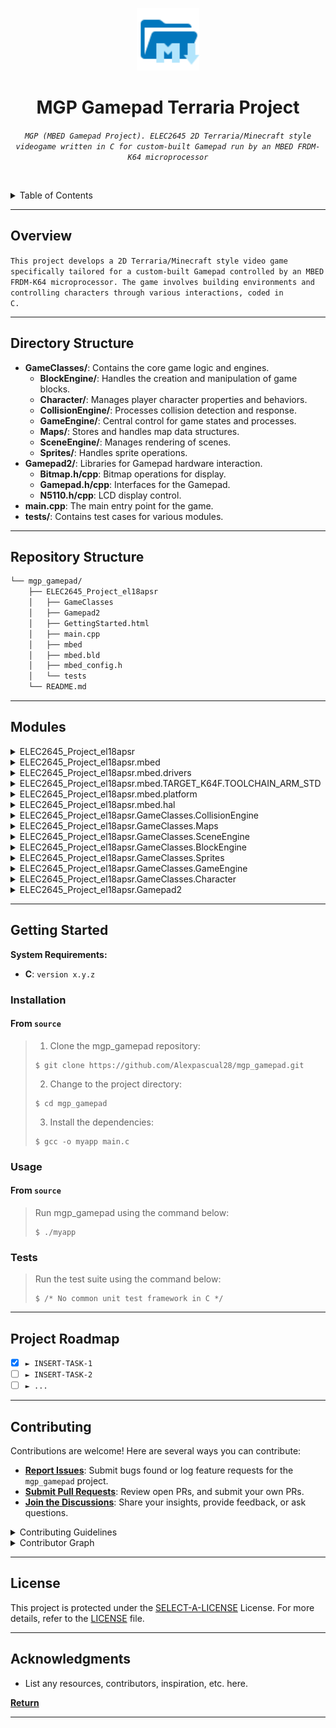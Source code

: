 <p align="center">
  <img src="https://raw.githubusercontent.com/PKief/vscode-material-icon-theme/ec559a9f6bfd399b82bb44393651661b08aaf7ba/icons/folder-markdown-open.svg" width="100" alt="project-logo">
</p>
<p align="center">
    <h1 align="center">MGP Gamepad Terraria Project</h1>
</p>
<p align="center">
    <em><code>MGP (MBED Gamepad Project). ELEC2645 2D Terraria/Minecraft style videogame written in C for custom-built Gamepad run by an MBED FRDM-K64 microprocessor</code></em>
</p>

<br><!-- TABLE OF CONTENTS -->
<details>
  <summary>Table of Contents</summary><br>

- [ Overview](#-overview)
- [ Directory Structure](#directory-structure)
- [ Repository Structure](#repository-structure)
- [ Modules](#-modules)
- [ Getting Started](#-getting-started)
  - [ Installation](#-installation)
  - [ Usage](#-usage)
  - [ Tests](#-tests)
- [ Project Roadmap](#-project-roadmap)
- [ Contributing](#-contributing)
- [ License](#-license)
- [ Acknowledgments](#-acknowledgments)
</details>
<hr>

##  Overview

<code>This project develops a 2D Terraria/Minecraft style video game specifically tailored for a custom-built Gamepad controlled by an MBED FRDM-K64 microprocessor. The game involves building environments and controlling characters through various interactions, coded in C.</code>

---

##  Directory Structure

* **GameClasses/**: Contains the core game logic and engines.
   * **BlockEngine/**: Handles the creation and manipulation of game blocks.
   * **Character/**: Manages player character properties and behaviors.
   * **CollisionEngine/**: Processes collision detection and response.
   * **GameEngine/**: Central control for game states and processes.
   * **Maps/**: Stores and handles map data structures.
   * **SceneEngine/**: Manages rendering of scenes.
   * **Sprites/**: Handles sprite operations.
* **Gamepad2/**: Libraries for Gamepad hardware interaction.
   * **Bitmap.h/cpp**: Bitmap operations for display.
   * **Gamepad.h/cpp**: Interfaces for the Gamepad.
   * **N5110.h/cpp**: LCD display control.
* **main.cpp**: The main entry point for the game.
* **tests/**: Contains test cases for various modules.

---

##  Repository Structure

```sh
└── mgp_gamepad/
    ├── ELEC2645_Project_el18apsr
    │   ├── GameClasses
    │   ├── Gamepad2
    │   ├── GettingStarted.html
    │   ├── main.cpp
    │   ├── mbed
    │   ├── mbed.bld
    │   ├── mbed_config.h
    │   └── tests
    └── README.md
```

---

##  Modules

<details closed><summary>ELEC2645_Project_el18apsr</summary>

| File                                                                                                                              | Summary                         |
| ---                                                                                                                               | ---                             |
| [main.cpp](https://github.com/Alexpascual28/mgp_gamepad.git/blob/master/ELEC2645_Project_el18apsr/main.cpp)                       | <code>► INSERT-TEXT-HERE</code> |
| [mbed.bld](https://github.com/Alexpascual28/mgp_gamepad.git/blob/master/ELEC2645_Project_el18apsr/mbed.bld)                       | <code>► INSERT-TEXT-HERE</code> |
| [mbed_config.h](https://github.com/Alexpascual28/mgp_gamepad.git/blob/master/ELEC2645_Project_el18apsr/mbed_config.h)             | <code>► INSERT-TEXT-HERE</code> |
| [GettingStarted.html](https://github.com/Alexpascual28/mgp_gamepad.git/blob/master/ELEC2645_Project_el18apsr/GettingStarted.html) | <code>► INSERT-TEXT-HERE</code> |

</details>

<details closed><summary>ELEC2645_Project_el18apsr.mbed</summary>

| File                                                                                                                     | Summary                         |
| ---                                                                                                                      | ---                             |
| [mbed.h](https://github.com/Alexpascual28/mgp_gamepad.git/blob/master/ELEC2645_Project_el18apsr/mbed/mbed.h)             | <code>► INSERT-TEXT-HERE</code> |
| [targets.json](https://github.com/Alexpascual28/mgp_gamepad.git/blob/master/ELEC2645_Project_el18apsr/mbed/targets.json) | <code>► INSERT-TEXT-HERE</code> |

</details>

<details closed><summary>ELEC2645_Project_el18apsr.mbed.drivers</summary>

| File                                                                                                                                         | Summary                         |
| ---                                                                                                                                          | ---                             |
| [SerialWireOutput.h](https://github.com/Alexpascual28/mgp_gamepad.git/blob/master/ELEC2645_Project_el18apsr/mbed/drivers/SerialWireOutput.h) | <code>► INSERT-TEXT-HERE</code> |
| [DigitalInOut.h](https://github.com/Alexpascual28/mgp_gamepad.git/blob/master/ELEC2645_Project_el18apsr/mbed/drivers/DigitalInOut.h)         | <code>► INSERT-TEXT-HERE</code> |
| [LowPowerTimer.h](https://github.com/Alexpascual28/mgp_gamepad.git/blob/master/ELEC2645_Project_el18apsr/mbed/drivers/LowPowerTimer.h)       | <code>► INSERT-TEXT-HERE</code> |
| [BusIn.h](https://github.com/Alexpascual28/mgp_gamepad.git/blob/master/ELEC2645_Project_el18apsr/mbed/drivers/BusIn.h)                       | <code>► INSERT-TEXT-HERE</code> |
| [I2CSlave.h](https://github.com/Alexpascual28/mgp_gamepad.git/blob/master/ELEC2645_Project_el18apsr/mbed/drivers/I2CSlave.h)                 | <code>► INSERT-TEXT-HERE</code> |
| [DigitalIn.h](https://github.com/Alexpascual28/mgp_gamepad.git/blob/master/ELEC2645_Project_el18apsr/mbed/drivers/DigitalIn.h)               | <code>► INSERT-TEXT-HERE</code> |
| [PwmOut.h](https://github.com/Alexpascual28/mgp_gamepad.git/blob/master/ELEC2645_Project_el18apsr/mbed/drivers/PwmOut.h)                     | <code>► INSERT-TEXT-HERE</code> |
| [Ethernet.h](https://github.com/Alexpascual28/mgp_gamepad.git/blob/master/ELEC2645_Project_el18apsr/mbed/drivers/Ethernet.h)                 | <code>► INSERT-TEXT-HERE</code> |
| [InterruptManager.h](https://github.com/Alexpascual28/mgp_gamepad.git/blob/master/ELEC2645_Project_el18apsr/mbed/drivers/InterruptManager.h) | <code>► INSERT-TEXT-HERE</code> |
| [LowPowerTicker.h](https://github.com/Alexpascual28/mgp_gamepad.git/blob/master/ELEC2645_Project_el18apsr/mbed/drivers/LowPowerTicker.h)     | <code>► INSERT-TEXT-HERE</code> |
| [SerialBase.h](https://github.com/Alexpascual28/mgp_gamepad.git/blob/master/ELEC2645_Project_el18apsr/mbed/drivers/SerialBase.h)             | <code>► INSERT-TEXT-HERE</code> |
| [DigitalOut.h](https://github.com/Alexpascual28/mgp_gamepad.git/blob/master/ELEC2645_Project_el18apsr/mbed/drivers/DigitalOut.h)             | <code>► INSERT-TEXT-HERE</code> |
| [AnalogIn.h](https://github.com/Alexpascual28/mgp_gamepad.git/blob/master/ELEC2645_Project_el18apsr/mbed/drivers/AnalogIn.h)                 | <code>► INSERT-TEXT-HERE</code> |
| [PortOut.h](https://github.com/Alexpascual28/mgp_gamepad.git/blob/master/ELEC2645_Project_el18apsr/mbed/drivers/PortOut.h)                   | <code>► INSERT-TEXT-HERE</code> |
| [InterruptIn.h](https://github.com/Alexpascual28/mgp_gamepad.git/blob/master/ELEC2645_Project_el18apsr/mbed/drivers/InterruptIn.h)           | <code>► INSERT-TEXT-HERE</code> |
| [MbedCRC.h](https://github.com/Alexpascual28/mgp_gamepad.git/blob/master/ELEC2645_Project_el18apsr/mbed/drivers/MbedCRC.h)                   | <code>► INSERT-TEXT-HERE</code> |
| [PortInOut.h](https://github.com/Alexpascual28/mgp_gamepad.git/blob/master/ELEC2645_Project_el18apsr/mbed/drivers/PortInOut.h)               | <code>► INSERT-TEXT-HERE</code> |
| [UARTSerial.h](https://github.com/Alexpascual28/mgp_gamepad.git/blob/master/ELEC2645_Project_el18apsr/mbed/drivers/UARTSerial.h)             | <code>► INSERT-TEXT-HERE</code> |
| [LowPowerTimeout.h](https://github.com/Alexpascual28/mgp_gamepad.git/blob/master/ELEC2645_Project_el18apsr/mbed/drivers/LowPowerTimeout.h)   | <code>► INSERT-TEXT-HERE</code> |
| [SPI.h](https://github.com/Alexpascual28/mgp_gamepad.git/blob/master/ELEC2645_Project_el18apsr/mbed/drivers/SPI.h)                           | <code>► INSERT-TEXT-HERE</code> |
| [I2C.h](https://github.com/Alexpascual28/mgp_gamepad.git/blob/master/ELEC2645_Project_el18apsr/mbed/drivers/I2C.h)                           | <code>► INSERT-TEXT-HERE</code> |
| [QSPI.h](https://github.com/Alexpascual28/mgp_gamepad.git/blob/master/ELEC2645_Project_el18apsr/mbed/drivers/QSPI.h)                         | <code>► INSERT-TEXT-HERE</code> |
| [BusOut.h](https://github.com/Alexpascual28/mgp_gamepad.git/blob/master/ELEC2645_Project_el18apsr/mbed/drivers/BusOut.h)                     | <code>► INSERT-TEXT-HERE</code> |
| [SPISlave.h](https://github.com/Alexpascual28/mgp_gamepad.git/blob/master/ELEC2645_Project_el18apsr/mbed/drivers/SPISlave.h)                 | <code>► INSERT-TEXT-HERE</code> |
| [CAN.h](https://github.com/Alexpascual28/mgp_gamepad.git/blob/master/ELEC2645_Project_el18apsr/mbed/drivers/CAN.h)                           | <code>► INSERT-TEXT-HERE</code> |
| [Serial.h](https://github.com/Alexpascual28/mgp_gamepad.git/blob/master/ELEC2645_Project_el18apsr/mbed/drivers/Serial.h)                     | <code>► INSERT-TEXT-HERE</code> |
| [Timeout.h](https://github.com/Alexpascual28/mgp_gamepad.git/blob/master/ELEC2645_Project_el18apsr/mbed/drivers/Timeout.h)                   | <code>► INSERT-TEXT-HERE</code> |
| [Timer.h](https://github.com/Alexpascual28/mgp_gamepad.git/blob/master/ELEC2645_Project_el18apsr/mbed/drivers/Timer.h)                       | <code>► INSERT-TEXT-HERE</code> |
| [BusInOut.h](https://github.com/Alexpascual28/mgp_gamepad.git/blob/master/ELEC2645_Project_el18apsr/mbed/drivers/BusInOut.h)                 | <code>► INSERT-TEXT-HERE</code> |
| [TableCRC.h](https://github.com/Alexpascual28/mgp_gamepad.git/blob/master/ELEC2645_Project_el18apsr/mbed/drivers/TableCRC.h)                 | <code>► INSERT-TEXT-HERE</code> |
| [TimerEvent.h](https://github.com/Alexpascual28/mgp_gamepad.git/blob/master/ELEC2645_Project_el18apsr/mbed/drivers/TimerEvent.h)             | <code>► INSERT-TEXT-HERE</code> |
| [FlashIAP.h](https://github.com/Alexpascual28/mgp_gamepad.git/blob/master/ELEC2645_Project_el18apsr/mbed/drivers/FlashIAP.h)                 | <code>► INSERT-TEXT-HERE</code> |
| [AnalogOut.h](https://github.com/Alexpascual28/mgp_gamepad.git/blob/master/ELEC2645_Project_el18apsr/mbed/drivers/AnalogOut.h)               | <code>► INSERT-TEXT-HERE</code> |
| [PortIn.h](https://github.com/Alexpascual28/mgp_gamepad.git/blob/master/ELEC2645_Project_el18apsr/mbed/drivers/PortIn.h)                     | <code>► INSERT-TEXT-HERE</code> |
| [RawSerial.h](https://github.com/Alexpascual28/mgp_gamepad.git/blob/master/ELEC2645_Project_el18apsr/mbed/drivers/RawSerial.h)               | <code>► INSERT-TEXT-HERE</code> |
| [Ticker.h](https://github.com/Alexpascual28/mgp_gamepad.git/blob/master/ELEC2645_Project_el18apsr/mbed/drivers/Ticker.h)                     | <code>► INSERT-TEXT-HERE</code> |

</details>

<details closed><summary>ELEC2645_Project_el18apsr.mbed.TARGET_K64F.TOOLCHAIN_ARM_STD</summary>

| File                                                                                                                                                                               | Summary                         |
| ---                                                                                                                                                                                | ---                             |
| [fsl_sai.h](https://github.com/Alexpascual28/mgp_gamepad.git/blob/master/ELEC2645_Project_el18apsr/mbed/TARGET_K64F/TOOLCHAIN_ARM_STD/fsl_sai.h)                                   | <code>► INSERT-TEXT-HERE</code> |
| [fsl_edma.h](https://github.com/Alexpascual28/mgp_gamepad.git/blob/master/ELEC2645_Project_el18apsr/mbed/TARGET_K64F/TOOLCHAIN_ARM_STD/fsl_edma.h)                                 | <code>► INSERT-TEXT-HERE</code> |
| [dma_api_hal.h](https://github.com/Alexpascual28/mgp_gamepad.git/blob/master/ELEC2645_Project_el18apsr/mbed/TARGET_K64F/TOOLCHAIN_ARM_STD/dma_api_hal.h)                           | <code>► INSERT-TEXT-HERE</code> |
| [arm_math.h](https://github.com/Alexpascual28/mgp_gamepad.git/blob/master/ELEC2645_Project_el18apsr/mbed/TARGET_K64F/TOOLCHAIN_ARM_STD/arm_math.h)                                 | <code>► INSERT-TEXT-HERE</code> |
| [PeripheralPins.h](https://github.com/Alexpascual28/mgp_gamepad.git/blob/master/ELEC2645_Project_el18apsr/mbed/TARGET_K64F/TOOLCHAIN_ARM_STD/PeripheralPins.h)                     | <code>► INSERT-TEXT-HERE</code> |
| [core_armv8mbl.h](https://github.com/Alexpascual28/mgp_gamepad.git/blob/master/ELEC2645_Project_el18apsr/mbed/TARGET_K64F/TOOLCHAIN_ARM_STD/core_armv8mbl.h)                       | <code>► INSERT-TEXT-HERE</code> |
| [core_cm0.h](https://github.com/Alexpascual28/mgp_gamepad.git/blob/master/ELEC2645_Project_el18apsr/mbed/TARGET_K64F/TOOLCHAIN_ARM_STD/core_cm0.h)                                 | <code>► INSERT-TEXT-HERE</code> |
| [fsl_i2c.h](https://github.com/Alexpascual28/mgp_gamepad.git/blob/master/ELEC2645_Project_el18apsr/mbed/TARGET_K64F/TOOLCHAIN_ARM_STD/fsl_i2c.h)                                   | <code>► INSERT-TEXT-HERE</code> |
| [mbed_cmsis_conf.h](https://github.com/Alexpascual28/mgp_gamepad.git/blob/master/ELEC2645_Project_el18apsr/mbed/TARGET_K64F/TOOLCHAIN_ARM_STD/mbed_cmsis_conf.h)                   | <code>► INSERT-TEXT-HERE</code> |
| [fsl_enet.h](https://github.com/Alexpascual28/mgp_gamepad.git/blob/master/ELEC2645_Project_el18apsr/mbed/TARGET_K64F/TOOLCHAIN_ARM_STD/fsl_enet.h)                                 | <code>► INSERT-TEXT-HERE</code> |
| [PortNames.h](https://github.com/Alexpascual28/mgp_gamepad.git/blob/master/ELEC2645_Project_el18apsr/mbed/TARGET_K64F/TOOLCHAIN_ARM_STD/PortNames.h)                               | <code>► INSERT-TEXT-HERE</code> |
| [core_sc000.h](https://github.com/Alexpascual28/mgp_gamepad.git/blob/master/ELEC2645_Project_el18apsr/mbed/TARGET_K64F/TOOLCHAIN_ARM_STD/core_sc000.h)                             | <code>► INSERT-TEXT-HERE</code> |
| [fsl_llwu.h](https://github.com/Alexpascual28/mgp_gamepad.git/blob/master/ELEC2645_Project_el18apsr/mbed/TARGET_K64F/TOOLCHAIN_ARM_STD/fsl_llwu.h)                                 | <code>► INSERT-TEXT-HERE</code> |
| [fsl_flexcan.h](https://github.com/Alexpascual28/mgp_gamepad.git/blob/master/ELEC2645_Project_el18apsr/mbed/TARGET_K64F/TOOLCHAIN_ARM_STD/fsl_flexcan.h)                           | <code>► INSERT-TEXT-HERE</code> |
| [fsl_rcm.h](https://github.com/Alexpascual28/mgp_gamepad.git/blob/master/ELEC2645_Project_el18apsr/mbed/TARGET_K64F/TOOLCHAIN_ARM_STD/fsl_rcm.h)                                   | <code>► INSERT-TEXT-HERE</code> |
| [fsl_i2c_edma.h](https://github.com/Alexpascual28/mgp_gamepad.git/blob/master/ELEC2645_Project_el18apsr/mbed/TARGET_K64F/TOOLCHAIN_ARM_STD/fsl_i2c_edma.h)                         | <code>► INSERT-TEXT-HERE</code> |
| [core_sc300.h](https://github.com/Alexpascual28/mgp_gamepad.git/blob/master/ELEC2645_Project_el18apsr/mbed/TARGET_K64F/TOOLCHAIN_ARM_STD/core_sc300.h)                             | <code>► INSERT-TEXT-HERE</code> |
| [cmsis_compiler.h](https://github.com/Alexpascual28/mgp_gamepad.git/blob/master/ELEC2645_Project_el18apsr/mbed/TARGET_K64F/TOOLCHAIN_ARM_STD/cmsis_compiler.h)                     | <code>► INSERT-TEXT-HERE</code> |
| [fsl_dspi.h](https://github.com/Alexpascual28/mgp_gamepad.git/blob/master/ELEC2645_Project_el18apsr/mbed/TARGET_K64F/TOOLCHAIN_ARM_STD/fsl_dspi.h)                                 | <code>► INSERT-TEXT-HERE</code> |
| [fsl_device_registers.h](https://github.com/Alexpascual28/mgp_gamepad.git/blob/master/ELEC2645_Project_el18apsr/mbed/TARGET_K64F/TOOLCHAIN_ARM_STD/fsl_device_registers.h)         | <code>► INSERT-TEXT-HERE</code> |
| [fsl_pit.h](https://github.com/Alexpascual28/mgp_gamepad.git/blob/master/ELEC2645_Project_el18apsr/mbed/TARGET_K64F/TOOLCHAIN_ARM_STD/fsl_pit.h)                                   | <code>► INSERT-TEXT-HERE</code> |
| [cmsis_armcc.h](https://github.com/Alexpascual28/mgp_gamepad.git/blob/master/ELEC2645_Project_el18apsr/mbed/TARGET_K64F/TOOLCHAIN_ARM_STD/cmsis_armcc.h)                           | <code>► INSERT-TEXT-HERE</code> |
| [fsl_vref.h](https://github.com/Alexpascual28/mgp_gamepad.git/blob/master/ELEC2645_Project_el18apsr/mbed/TARGET_K64F/TOOLCHAIN_ARM_STD/fsl_vref.h)                                 | <code>► INSERT-TEXT-HERE</code> |
| [fsl_clock.h](https://github.com/Alexpascual28/mgp_gamepad.git/blob/master/ELEC2645_Project_el18apsr/mbed/TARGET_K64F/TOOLCHAIN_ARM_STD/fsl_clock.h)                               | <code>► INSERT-TEXT-HERE</code> |
| [fsl_sai_edma.h](https://github.com/Alexpascual28/mgp_gamepad.git/blob/master/ELEC2645_Project_el18apsr/mbed/TARGET_K64F/TOOLCHAIN_ARM_STD/fsl_sai_edma.h)                         | <code>► INSERT-TEXT-HERE</code> |
| [core_armv8mml.h](https://github.com/Alexpascual28/mgp_gamepad.git/blob/master/ELEC2645_Project_el18apsr/mbed/TARGET_K64F/TOOLCHAIN_ARM_STD/core_armv8mml.h)                       | <code>► INSERT-TEXT-HERE</code> |
| [fsl_cmp.h](https://github.com/Alexpascual28/mgp_gamepad.git/blob/master/ELEC2645_Project_el18apsr/mbed/TARGET_K64F/TOOLCHAIN_ARM_STD/fsl_cmp.h)                                   | <code>► INSERT-TEXT-HERE</code> |
| [device.h](https://github.com/Alexpascual28/mgp_gamepad.git/blob/master/ELEC2645_Project_el18apsr/mbed/TARGET_K64F/TOOLCHAIN_ARM_STD/device.h)                                     | <code>► INSERT-TEXT-HERE</code> |
| [mbed_lib.json](https://github.com/Alexpascual28/mgp_gamepad.git/blob/master/ELEC2645_Project_el18apsr/mbed/TARGET_K64F/TOOLCHAIN_ARM_STD/mbed_lib.json)                           | <code>► INSERT-TEXT-HERE</code> |
| [fsl_port.h](https://github.com/Alexpascual28/mgp_gamepad.git/blob/master/ELEC2645_Project_el18apsr/mbed/TARGET_K64F/TOOLCHAIN_ARM_STD/fsl_port.h)                                 | <code>► INSERT-TEXT-HERE</code> |
| [fsl_smc.h](https://github.com/Alexpascual28/mgp_gamepad.git/blob/master/ELEC2645_Project_el18apsr/mbed/TARGET_K64F/TOOLCHAIN_ARM_STD/fsl_smc.h)                                   | <code>► INSERT-TEXT-HERE</code> |
| [fsl_pmc.h](https://github.com/Alexpascual28/mgp_gamepad.git/blob/master/ELEC2645_Project_el18apsr/mbed/TARGET_K64F/TOOLCHAIN_ARM_STD/fsl_pmc.h)                                   | <code>► INSERT-TEXT-HERE</code> |
| [fsl_flash.h](https://github.com/Alexpascual28/mgp_gamepad.git/blob/master/ELEC2645_Project_el18apsr/mbed/TARGET_K64F/TOOLCHAIN_ARM_STD/fsl_flash.h)                               | <code>► INSERT-TEXT-HERE</code> |
| [fsl_sysmpu.h](https://github.com/Alexpascual28/mgp_gamepad.git/blob/master/ELEC2645_Project_el18apsr/mbed/TARGET_K64F/TOOLCHAIN_ARM_STD/fsl_sysmpu.h)                             | <code>► INSERT-TEXT-HERE</code> |
| [fsl_rnga.h](https://github.com/Alexpascual28/mgp_gamepad.git/blob/master/ELEC2645_Project_el18apsr/mbed/TARGET_K64F/TOOLCHAIN_ARM_STD/fsl_rnga.h)                                 | <code>► INSERT-TEXT-HERE</code> |
| [MK64F12.h](https://github.com/Alexpascual28/mgp_gamepad.git/blob/master/ELEC2645_Project_el18apsr/mbed/TARGET_K64F/TOOLCHAIN_ARM_STD/MK64F12.h)                                   | <code>► INSERT-TEXT-HERE</code> |
| [core_cm0plus.h](https://github.com/Alexpascual28/mgp_gamepad.git/blob/master/ELEC2645_Project_el18apsr/mbed/TARGET_K64F/TOOLCHAIN_ARM_STD/core_cm0plus.h)                         | <code>► INSERT-TEXT-HERE</code> |
| [core_cm3.h](https://github.com/Alexpascual28/mgp_gamepad.git/blob/master/ELEC2645_Project_el18apsr/mbed/TARGET_K64F/TOOLCHAIN_ARM_STD/core_cm3.h)                                 | <code>► INSERT-TEXT-HERE</code> |
| [fsl_lptmr.h](https://github.com/Alexpascual28/mgp_gamepad.git/blob/master/ELEC2645_Project_el18apsr/mbed/TARGET_K64F/TOOLCHAIN_ARM_STD/fsl_lptmr.h)                               | <code>► INSERT-TEXT-HERE</code> |
| [cmsis_gcc.h](https://github.com/Alexpascual28/mgp_gamepad.git/blob/master/ELEC2645_Project_el18apsr/mbed/TARGET_K64F/TOOLCHAIN_ARM_STD/cmsis_gcc.h)                               | <code>► INSERT-TEXT-HERE</code> |
| [cmsis_armclang.h](https://github.com/Alexpascual28/mgp_gamepad.git/blob/master/ELEC2645_Project_el18apsr/mbed/TARGET_K64F/TOOLCHAIN_ARM_STD/cmsis_armclang.h)                     | <code>► INSERT-TEXT-HERE</code> |
| [fsl_ftm.h](https://github.com/Alexpascual28/mgp_gamepad.git/blob/master/ELEC2645_Project_el18apsr/mbed/TARGET_K64F/TOOLCHAIN_ARM_STD/fsl_ftm.h)                                   | <code>► INSERT-TEXT-HERE</code> |
| [fsl_rtc.h](https://github.com/Alexpascual28/mgp_gamepad.git/blob/master/ELEC2645_Project_el18apsr/mbed/TARGET_K64F/TOOLCHAIN_ARM_STD/fsl_rtc.h)                                   | <code>► INSERT-TEXT-HERE</code> |
| [dma_reqs.h](https://github.com/Alexpascual28/mgp_gamepad.git/blob/master/ELEC2645_Project_el18apsr/mbed/TARGET_K64F/TOOLCHAIN_ARM_STD/dma_reqs.h)                                 | <code>► INSERT-TEXT-HERE</code> |
| [crc.h](https://github.com/Alexpascual28/mgp_gamepad.git/blob/master/ELEC2645_Project_el18apsr/mbed/TARGET_K64F/TOOLCHAIN_ARM_STD/crc.h)                                           | <code>► INSERT-TEXT-HERE</code> |
| [fsl_dspi_edma.h](https://github.com/Alexpascual28/mgp_gamepad.git/blob/master/ELEC2645_Project_el18apsr/mbed/TARGET_K64F/TOOLCHAIN_ARM_STD/fsl_dspi_edma.h)                       | <code>► INSERT-TEXT-HERE</code> |
| [MK64F12_features.h](https://github.com/Alexpascual28/mgp_gamepad.git/blob/master/ELEC2645_Project_el18apsr/mbed/TARGET_K64F/TOOLCHAIN_ARM_STD/MK64F12_features.h)                 | <code>► INSERT-TEXT-HERE</code> |
| [PinNames.h](https://github.com/Alexpascual28/mgp_gamepad.git/blob/master/ELEC2645_Project_el18apsr/mbed/TARGET_K64F/TOOLCHAIN_ARM_STD/PinNames.h)                                 | <code>► INSERT-TEXT-HERE</code> |
| [fsl_uart.h](https://github.com/Alexpascual28/mgp_gamepad.git/blob/master/ELEC2645_Project_el18apsr/mbed/TARGET_K64F/TOOLCHAIN_ARM_STD/fsl_uart.h)                                 | <code>► INSERT-TEXT-HERE</code> |
| [cmsis_version.h](https://github.com/Alexpascual28/mgp_gamepad.git/blob/master/ELEC2645_Project_el18apsr/mbed/TARGET_K64F/TOOLCHAIN_ARM_STD/cmsis_version.h)                       | <code>► INSERT-TEXT-HERE</code> |
| [RTE_Components.h](https://github.com/Alexpascual28/mgp_gamepad.git/blob/master/ELEC2645_Project_el18apsr/mbed/TARGET_K64F/TOOLCHAIN_ARM_STD/RTE_Components.h)                     | <code>► INSERT-TEXT-HERE</code> |
| [mpu_armv8.h](https://github.com/Alexpascual28/mgp_gamepad.git/blob/master/ELEC2645_Project_el18apsr/mbed/TARGET_K64F/TOOLCHAIN_ARM_STD/mpu_armv8.h)                               | <code>► INSERT-TEXT-HERE</code> |
| [fsl_sdhc.h](https://github.com/Alexpascual28/mgp_gamepad.git/blob/master/ELEC2645_Project_el18apsr/mbed/TARGET_K64F/TOOLCHAIN_ARM_STD/fsl_sdhc.h)                                 | <code>► INSERT-TEXT-HERE</code> |
| [system_MK64F12.h](https://github.com/Alexpascual28/mgp_gamepad.git/blob/master/ELEC2645_Project_el18apsr/mbed/TARGET_K64F/TOOLCHAIN_ARM_STD/system_MK64F12.h)                     | <code>► INSERT-TEXT-HERE</code> |
| [cmsis.h](https://github.com/Alexpascual28/mgp_gamepad.git/blob/master/ELEC2645_Project_el18apsr/mbed/TARGET_K64F/TOOLCHAIN_ARM_STD/cmsis.h)                                       | <code>► INSERT-TEXT-HERE</code> |
| [core_cm23.h](https://github.com/Alexpascual28/mgp_gamepad.git/blob/master/ELEC2645_Project_el18apsr/mbed/TARGET_K64F/TOOLCHAIN_ARM_STD/core_cm23.h)                               | <code>► INSERT-TEXT-HERE</code> |
| [fsl_pdb.h](https://github.com/Alexpascual28/mgp_gamepad.git/blob/master/ELEC2645_Project_el18apsr/mbed/TARGET_K64F/TOOLCHAIN_ARM_STD/fsl_pdb.h)                                   | <code>► INSERT-TEXT-HERE</code> |
| [fsl_common.h](https://github.com/Alexpascual28/mgp_gamepad.git/blob/master/ELEC2645_Project_el18apsr/mbed/TARGET_K64F/TOOLCHAIN_ARM_STD/fsl_common.h)                             | <code>► INSERT-TEXT-HERE</code> |
| [objects.h](https://github.com/Alexpascual28/mgp_gamepad.git/blob/master/ELEC2645_Project_el18apsr/mbed/TARGET_K64F/TOOLCHAIN_ARM_STD/objects.h)                                   | <code>► INSERT-TEXT-HERE</code> |
| [PeripheralNames.h](https://github.com/Alexpascual28/mgp_gamepad.git/blob/master/ELEC2645_Project_el18apsr/mbed/TARGET_K64F/TOOLCHAIN_ARM_STD/PeripheralNames.h)                   | <code>► INSERT-TEXT-HERE</code> |
| [core_cm1.h](https://github.com/Alexpascual28/mgp_gamepad.git/blob/master/ELEC2645_Project_el18apsr/mbed/TARGET_K64F/TOOLCHAIN_ARM_STD/core_cm1.h)                                 | <code>► INSERT-TEXT-HERE</code> |
| [core_cm7.h](https://github.com/Alexpascual28/mgp_gamepad.git/blob/master/ELEC2645_Project_el18apsr/mbed/TARGET_K64F/TOOLCHAIN_ARM_STD/core_cm7.h)                                 | <code>► INSERT-TEXT-HERE</code> |
| [fsl_dmamux.h](https://github.com/Alexpascual28/mgp_gamepad.git/blob/master/ELEC2645_Project_el18apsr/mbed/TARGET_K64F/TOOLCHAIN_ARM_STD/fsl_dmamux.h)                             | <code>► INSERT-TEXT-HERE</code> |
| [fsl_adc16.h](https://github.com/Alexpascual28/mgp_gamepad.git/blob/master/ELEC2645_Project_el18apsr/mbed/TARGET_K64F/TOOLCHAIN_ARM_STD/fsl_adc16.h)                               | <code>► INSERT-TEXT-HERE</code> |
| [fsl_sim.h](https://github.com/Alexpascual28/mgp_gamepad.git/blob/master/ELEC2645_Project_el18apsr/mbed/TARGET_K64F/TOOLCHAIN_ARM_STD/fsl_sim.h)                                   | <code>► INSERT-TEXT-HERE</code> |
| [mbed_rtx.h](https://github.com/Alexpascual28/mgp_gamepad.git/blob/master/ELEC2645_Project_el18apsr/mbed/TARGET_K64F/TOOLCHAIN_ARM_STD/mbed_rtx.h)                                 | <code>► INSERT-TEXT-HERE</code> |
| [core_cm33.h](https://github.com/Alexpascual28/mgp_gamepad.git/blob/master/ELEC2645_Project_el18apsr/mbed/TARGET_K64F/TOOLCHAIN_ARM_STD/core_cm33.h)                               | <code>► INSERT-TEXT-HERE</code> |
| [gpio_object.h](https://github.com/Alexpascual28/mgp_gamepad.git/blob/master/ELEC2645_Project_el18apsr/mbed/TARGET_K64F/TOOLCHAIN_ARM_STD/gpio_object.h)                           | <code>► INSERT-TEXT-HERE</code> |
| [core_cm4.h](https://github.com/Alexpascual28/mgp_gamepad.git/blob/master/ELEC2645_Project_el18apsr/mbed/TARGET_K64F/TOOLCHAIN_ARM_STD/core_cm4.h)                                 | <code>► INSERT-TEXT-HERE</code> |
| [fsl_uart_edma.h](https://github.com/Alexpascual28/mgp_gamepad.git/blob/master/ELEC2645_Project_el18apsr/mbed/TARGET_K64F/TOOLCHAIN_ARM_STD/fsl_uart_edma.h)                       | <code>► INSERT-TEXT-HERE</code> |
| [fsl_crc.h](https://github.com/Alexpascual28/mgp_gamepad.git/blob/master/ELEC2645_Project_el18apsr/mbed/TARGET_K64F/TOOLCHAIN_ARM_STD/fsl_crc.h)                                   | <code>► INSERT-TEXT-HERE</code> |
| [fsl_clock_config.h](https://github.com/Alexpascual28/mgp_gamepad.git/blob/master/ELEC2645_Project_el18apsr/mbed/TARGET_K64F/TOOLCHAIN_ARM_STD/fsl_clock_config.h)                 | <code>► INSERT-TEXT-HERE</code> |
| [fsl_cmt.h](https://github.com/Alexpascual28/mgp_gamepad.git/blob/master/ELEC2645_Project_el18apsr/mbed/TARGET_K64F/TOOLCHAIN_ARM_STD/fsl_cmt.h)                                   | <code>► INSERT-TEXT-HERE</code> |
| [fsl_flexbus.h](https://github.com/Alexpascual28/mgp_gamepad.git/blob/master/ELEC2645_Project_el18apsr/mbed/TARGET_K64F/TOOLCHAIN_ARM_STD/fsl_flexbus.h)                           | <code>► INSERT-TEXT-HERE</code> |
| [fsl_gpio.h](https://github.com/Alexpascual28/mgp_gamepad.git/blob/master/ELEC2645_Project_el18apsr/mbed/TARGET_K64F/TOOLCHAIN_ARM_STD/fsl_gpio.h)                                 | <code>► INSERT-TEXT-HERE</code> |
| [cmsis_nvic.h](https://github.com/Alexpascual28/mgp_gamepad.git/blob/master/ELEC2645_Project_el18apsr/mbed/TARGET_K64F/TOOLCHAIN_ARM_STD/cmsis_nvic.h)                             | <code>► INSERT-TEXT-HERE</code> |
| [peripheral_clock_defines.h](https://github.com/Alexpascual28/mgp_gamepad.git/blob/master/ELEC2645_Project_el18apsr/mbed/TARGET_K64F/TOOLCHAIN_ARM_STD/peripheral_clock_defines.h) | <code>► INSERT-TEXT-HERE</code> |
| [fsl_dac.h](https://github.com/Alexpascual28/mgp_gamepad.git/blob/master/ELEC2645_Project_el18apsr/mbed/TARGET_K64F/TOOLCHAIN_ARM_STD/fsl_dac.h)                                   | <code>► INSERT-TEXT-HERE</code> |
| [fsl_wdog.h](https://github.com/Alexpascual28/mgp_gamepad.git/blob/master/ELEC2645_Project_el18apsr/mbed/TARGET_K64F/TOOLCHAIN_ARM_STD/fsl_wdog.h)                                 | <code>► INSERT-TEXT-HERE</code> |
| [fsl_phy.h](https://github.com/Alexpascual28/mgp_gamepad.git/blob/master/ELEC2645_Project_el18apsr/mbed/TARGET_K64F/TOOLCHAIN_ARM_STD/fsl_phy.h)                                   | <code>► INSERT-TEXT-HERE</code> |
| [mpu_armv7.h](https://github.com/Alexpascual28/mgp_gamepad.git/blob/master/ELEC2645_Project_el18apsr/mbed/TARGET_K64F/TOOLCHAIN_ARM_STD/mpu_armv7.h)                               | <code>► INSERT-TEXT-HERE</code> |
| [MK64FN1M0xxx12.sct](https://github.com/Alexpascual28/mgp_gamepad.git/blob/master/ELEC2645_Project_el18apsr/mbed/TARGET_K64F/TOOLCHAIN_ARM_STD/MK64FN1M0xxx12.sct)                 | <code>► INSERT-TEXT-HERE</code> |
| [cmsis_iccarm.h](https://github.com/Alexpascual28/mgp_gamepad.git/blob/master/ELEC2645_Project_el18apsr/mbed/TARGET_K64F/TOOLCHAIN_ARM_STD/cmsis_iccarm.h)                         | <code>► INSERT-TEXT-HERE</code> |
| [fsl_ewm.h](https://github.com/Alexpascual28/mgp_gamepad.git/blob/master/ELEC2645_Project_el18apsr/mbed/TARGET_K64F/TOOLCHAIN_ARM_STD/fsl_ewm.h)                                   | <code>► INSERT-TEXT-HERE</code> |
| [tz_context.h](https://github.com/Alexpascual28/mgp_gamepad.git/blob/master/ELEC2645_Project_el18apsr/mbed/TARGET_K64F/TOOLCHAIN_ARM_STD/tz_context.h)                             | <code>► INSERT-TEXT-HERE</code> |

</details>

<details closed><summary>ELEC2645_Project_el18apsr.mbed.platform</summary>

| File                                                                                                                                                | Summary                         |
| ---                                                                                                                                                 | ---                             |
| [mbed_version.h](https://github.com/Alexpascual28/mgp_gamepad.git/blob/master/ELEC2645_Project_el18apsr/mbed/platform/mbed_version.h)               | <code>► INSERT-TEXT-HERE</code> |
| [mbed_mem_trace.h](https://github.com/Alexpascual28/mgp_gamepad.git/blob/master/ELEC2645_Project_el18apsr/mbed/platform/mbed_mem_trace.h)           | <code>► INSERT-TEXT-HERE</code> |
| [wait_api.h](https://github.com/Alexpascual28/mgp_gamepad.git/blob/master/ELEC2645_Project_el18apsr/mbed/platform/wait_api.h)                       | <code>► INSERT-TEXT-HERE</code> |
| [mbed_error.h](https://github.com/Alexpascual28/mgp_gamepad.git/blob/master/ELEC2645_Project_el18apsr/mbed/platform/mbed_error.h)                   | <code>► INSERT-TEXT-HERE</code> |
| [FunctionPointer.h](https://github.com/Alexpascual28/mgp_gamepad.git/blob/master/ELEC2645_Project_el18apsr/mbed/platform/FunctionPointer.h)         | <code>► INSERT-TEXT-HERE</code> |
| [FileLike.h](https://github.com/Alexpascual28/mgp_gamepad.git/blob/master/ELEC2645_Project_el18apsr/mbed/platform/FileLike.h)                       | <code>► INSERT-TEXT-HERE</code> |
| [FilePath.h](https://github.com/Alexpascual28/mgp_gamepad.git/blob/master/ELEC2645_Project_el18apsr/mbed/platform/FilePath.h)                       | <code>► INSERT-TEXT-HERE</code> |
| [mbed_stats.h](https://github.com/Alexpascual28/mgp_gamepad.git/blob/master/ELEC2645_Project_el18apsr/mbed/platform/mbed_stats.h)                   | <code>► INSERT-TEXT-HERE</code> |
| [NonCopyable.h](https://github.com/Alexpascual28/mgp_gamepad.git/blob/master/ELEC2645_Project_el18apsr/mbed/platform/NonCopyable.h)                 | <code>► INSERT-TEXT-HERE</code> |
| [LocalFileSystem.h](https://github.com/Alexpascual28/mgp_gamepad.git/blob/master/ELEC2645_Project_el18apsr/mbed/platform/LocalFileSystem.h)         | <code>► INSERT-TEXT-HERE</code> |
| [CriticalSectionLock.h](https://github.com/Alexpascual28/mgp_gamepad.git/blob/master/ELEC2645_Project_el18apsr/mbed/platform/CriticalSectionLock.h) | <code>► INSERT-TEXT-HERE</code> |
| [mbed_assert.h](https://github.com/Alexpascual28/mgp_gamepad.git/blob/master/ELEC2645_Project_el18apsr/mbed/platform/mbed_assert.h)                 | <code>► INSERT-TEXT-HERE</code> |
| [semihost_api.h](https://github.com/Alexpascual28/mgp_gamepad.git/blob/master/ELEC2645_Project_el18apsr/mbed/platform/semihost_api.h)               | <code>► INSERT-TEXT-HERE</code> |
| [mbed_critical.h](https://github.com/Alexpascual28/mgp_gamepad.git/blob/master/ELEC2645_Project_el18apsr/mbed/platform/mbed_critical.h)             | <code>► INSERT-TEXT-HERE</code> |
| [critical.h](https://github.com/Alexpascual28/mgp_gamepad.git/blob/master/ELEC2645_Project_el18apsr/mbed/platform/critical.h)                       | <code>► INSERT-TEXT-HERE</code> |
| [FileSystemHandle.h](https://github.com/Alexpascual28/mgp_gamepad.git/blob/master/ELEC2645_Project_el18apsr/mbed/platform/FileSystemHandle.h)       | <code>► INSERT-TEXT-HERE</code> |
| [mbed_wait_api.h](https://github.com/Alexpascual28/mgp_gamepad.git/blob/master/ELEC2645_Project_el18apsr/mbed/platform/mbed_wait_api.h)             | <code>► INSERT-TEXT-HERE</code> |
| [ScopedLock.h](https://github.com/Alexpascual28/mgp_gamepad.git/blob/master/ELEC2645_Project_el18apsr/mbed/platform/ScopedLock.h)                   | <code>► INSERT-TEXT-HERE</code> |
| [mbed_rtc_time.h](https://github.com/Alexpascual28/mgp_gamepad.git/blob/master/ELEC2645_Project_el18apsr/mbed/platform/mbed_rtc_time.h)             | <code>► INSERT-TEXT-HERE</code> |
| [PlatformMutex.h](https://github.com/Alexpascual28/mgp_gamepad.git/blob/master/ELEC2645_Project_el18apsr/mbed/platform/PlatformMutex.h)             | <code>► INSERT-TEXT-HERE</code> |
| [CircularBuffer.h](https://github.com/Alexpascual28/mgp_gamepad.git/blob/master/ELEC2645_Project_el18apsr/mbed/platform/CircularBuffer.h)           | <code>► INSERT-TEXT-HERE</code> |
| [mbed_poll.h](https://github.com/Alexpascual28/mgp_gamepad.git/blob/master/ELEC2645_Project_el18apsr/mbed/platform/mbed_poll.h)                     | <code>► INSERT-TEXT-HERE</code> |
| [toolchain.h](https://github.com/Alexpascual28/mgp_gamepad.git/blob/master/ELEC2645_Project_el18apsr/mbed/platform/toolchain.h)                     | <code>► INSERT-TEXT-HERE</code> |
| [Transaction.h](https://github.com/Alexpascual28/mgp_gamepad.git/blob/master/ELEC2645_Project_el18apsr/mbed/platform/Transaction.h)                 | <code>► INSERT-TEXT-HERE</code> |
| [mbed_toolchain.h](https://github.com/Alexpascual28/mgp_gamepad.git/blob/master/ELEC2645_Project_el18apsr/mbed/platform/mbed_toolchain.h)           | <code>► INSERT-TEXT-HERE</code> |
| [platform.h](https://github.com/Alexpascual28/mgp_gamepad.git/blob/master/ELEC2645_Project_el18apsr/mbed/platform/platform.h)                       | <code>► INSERT-TEXT-HERE</code> |
| [Callback.h](https://github.com/Alexpascual28/mgp_gamepad.git/blob/master/ELEC2645_Project_el18apsr/mbed/platform/Callback.h)                       | <code>► INSERT-TEXT-HERE</code> |
| [mbed_mktime.h](https://github.com/Alexpascual28/mgp_gamepad.git/blob/master/ELEC2645_Project_el18apsr/mbed/platform/mbed_mktime.h)                 | <code>► INSERT-TEXT-HERE</code> |
| [mbed_preprocessor.h](https://github.com/Alexpascual28/mgp_gamepad.git/blob/master/ELEC2645_Project_el18apsr/mbed/platform/mbed_preprocessor.h)     | <code>► INSERT-TEXT-HERE</code> |
| [mbed_semihost_api.h](https://github.com/Alexpascual28/mgp_gamepad.git/blob/master/ELEC2645_Project_el18apsr/mbed/platform/mbed_semihost_api.h)     | <code>► INSERT-TEXT-HERE</code> |
| [Stream.h](https://github.com/Alexpascual28/mgp_gamepad.git/blob/master/ELEC2645_Project_el18apsr/mbed/platform/Stream.h)                           | <code>► INSERT-TEXT-HERE</code> |
| [SingletonPtr.h](https://github.com/Alexpascual28/mgp_gamepad.git/blob/master/ELEC2645_Project_el18apsr/mbed/platform/SingletonPtr.h)               | <code>► INSERT-TEXT-HERE</code> |
| [FileSystemLike.h](https://github.com/Alexpascual28/mgp_gamepad.git/blob/master/ELEC2645_Project_el18apsr/mbed/platform/FileSystemLike.h)           | <code>► INSERT-TEXT-HERE</code> |
| [DeepSleepLock.h](https://github.com/Alexpascual28/mgp_gamepad.git/blob/master/ELEC2645_Project_el18apsr/mbed/platform/DeepSleepLock.h)             | <code>► INSERT-TEXT-HERE</code> |
| [mbed_application.h](https://github.com/Alexpascual28/mgp_gamepad.git/blob/master/ELEC2645_Project_el18apsr/mbed/platform/mbed_application.h)       | <code>► INSERT-TEXT-HERE</code> |
| [mbed_debug.h](https://github.com/Alexpascual28/mgp_gamepad.git/blob/master/ELEC2645_Project_el18apsr/mbed/platform/mbed_debug.h)                   | <code>► INSERT-TEXT-HERE</code> |
| [mbed_error_hist.h](https://github.com/Alexpascual28/mgp_gamepad.git/blob/master/ELEC2645_Project_el18apsr/mbed/platform/mbed_error_hist.h)         | <code>► INSERT-TEXT-HERE</code> |
| [CThunk.h](https://github.com/Alexpascual28/mgp_gamepad.git/blob/master/ELEC2645_Project_el18apsr/mbed/platform/CThunk.h)                           | <code>► INSERT-TEXT-HERE</code> |
| [sleep.h](https://github.com/Alexpascual28/mgp_gamepad.git/blob/master/ELEC2645_Project_el18apsr/mbed/platform/sleep.h)                             | <code>► INSERT-TEXT-HERE</code> |
| [FileBase.h](https://github.com/Alexpascual28/mgp_gamepad.git/blob/master/ELEC2645_Project_el18apsr/mbed/platform/FileBase.h)                       | <code>► INSERT-TEXT-HERE</code> |
| [rtc_time.h](https://github.com/Alexpascual28/mgp_gamepad.git/blob/master/ELEC2645_Project_el18apsr/mbed/platform/rtc_time.h)                       | <code>► INSERT-TEXT-HERE</code> |
| [mbed_power_mgmt.h](https://github.com/Alexpascual28/mgp_gamepad.git/blob/master/ELEC2645_Project_el18apsr/mbed/platform/mbed_power_mgmt.h)         | <code>► INSERT-TEXT-HERE</code> |
| [Span.h](https://github.com/Alexpascual28/mgp_gamepad.git/blob/master/ELEC2645_Project_el18apsr/mbed/platform/Span.h)                               | <code>► INSERT-TEXT-HERE</code> |
| [SharedPtr.h](https://github.com/Alexpascual28/mgp_gamepad.git/blob/master/ELEC2645_Project_el18apsr/mbed/platform/SharedPtr.h)                     | <code>► INSERT-TEXT-HERE</code> |
| [mbed_sleep.h](https://github.com/Alexpascual28/mgp_gamepad.git/blob/master/ELEC2645_Project_el18apsr/mbed/platform/mbed_sleep.h)                   | <code>► INSERT-TEXT-HERE</code> |
| [DirHandle.h](https://github.com/Alexpascual28/mgp_gamepad.git/blob/master/ELEC2645_Project_el18apsr/mbed/platform/DirHandle.h)                     | <code>► INSERT-TEXT-HERE</code> |
| [mbed_retarget.h](https://github.com/Alexpascual28/mgp_gamepad.git/blob/master/ELEC2645_Project_el18apsr/mbed/platform/mbed_retarget.h)             | <code>► INSERT-TEXT-HERE</code> |
| [mbed_interface.h](https://github.com/Alexpascual28/mgp_gamepad.git/blob/master/ELEC2645_Project_el18apsr/mbed/platform/mbed_interface.h)           | <code>► INSERT-TEXT-HERE</code> |
| [CallChain.h](https://github.com/Alexpascual28/mgp_gamepad.git/blob/master/ELEC2645_Project_el18apsr/mbed/platform/CallChain.h)                     | <code>► INSERT-TEXT-HERE</code> |
| [ATCmdParser.h](https://github.com/Alexpascual28/mgp_gamepad.git/blob/master/ELEC2645_Project_el18apsr/mbed/platform/ATCmdParser.h)                 | <code>► INSERT-TEXT-HERE</code> |
| [FileHandle.h](https://github.com/Alexpascual28/mgp_gamepad.git/blob/master/ELEC2645_Project_el18apsr/mbed/platform/FileHandle.h)                   | <code>► INSERT-TEXT-HERE</code> |

</details>

<details closed><summary>ELEC2645_Project_el18apsr.mbed.hal</summary>

| File                                                                                                                                                 | Summary                         |
| ---                                                                                                                                                  | ---                             |
| [gpio_api.h](https://github.com/Alexpascual28/mgp_gamepad.git/blob/master/ELEC2645_Project_el18apsr/mbed/hal/gpio_api.h)                             | <code>► INSERT-TEXT-HERE</code> |
| [LowPowerTickerWrapper.h](https://github.com/Alexpascual28/mgp_gamepad.git/blob/master/ELEC2645_Project_el18apsr/mbed/hal/LowPowerTickerWrapper.h)   | <code>► INSERT-TEXT-HERE</code> |
| [analogout_api.h](https://github.com/Alexpascual28/mgp_gamepad.git/blob/master/ELEC2645_Project_el18apsr/mbed/hal/analogout_api.h)                   | <code>► INSERT-TEXT-HERE</code> |
| [pinmap.h](https://github.com/Alexpascual28/mgp_gamepad.git/blob/master/ELEC2645_Project_el18apsr/mbed/hal/pinmap.h)                                 | <code>► INSERT-TEXT-HERE</code> |
| [us_ticker_api.h](https://github.com/Alexpascual28/mgp_gamepad.git/blob/master/ELEC2645_Project_el18apsr/mbed/hal/us_ticker_api.h)                   | <code>► INSERT-TEXT-HERE</code> |
| [can_helper.h](https://github.com/Alexpascual28/mgp_gamepad.git/blob/master/ELEC2645_Project_el18apsr/mbed/hal/can_helper.h)                         | <code>► INSERT-TEXT-HERE</code> |
| [crc_api.h](https://github.com/Alexpascual28/mgp_gamepad.git/blob/master/ELEC2645_Project_el18apsr/mbed/hal/crc_api.h)                               | <code>► INSERT-TEXT-HERE</code> |
| [flash_api.h](https://github.com/Alexpascual28/mgp_gamepad.git/blob/master/ELEC2645_Project_el18apsr/mbed/hal/flash_api.h)                           | <code>► INSERT-TEXT-HERE</code> |
| [buffer.h](https://github.com/Alexpascual28/mgp_gamepad.git/blob/master/ELEC2645_Project_el18apsr/mbed/hal/buffer.h)                                 | <code>► INSERT-TEXT-HERE</code> |
| [flash_data.h](https://github.com/Alexpascual28/mgp_gamepad.git/blob/master/ELEC2645_Project_el18apsr/mbed/hal/flash_data.h)                         | <code>► INSERT-TEXT-HERE</code> |
| [critical_section_api.h](https://github.com/Alexpascual28/mgp_gamepad.git/blob/master/ELEC2645_Project_el18apsr/mbed/hal/critical_section_api.h)     | <code>► INSERT-TEXT-HERE</code> |
| [ticker_api.h](https://github.com/Alexpascual28/mgp_gamepad.git/blob/master/ELEC2645_Project_el18apsr/mbed/hal/ticker_api.h)                         | <code>► INSERT-TEXT-HERE</code> |
| [port_api.h](https://github.com/Alexpascual28/mgp_gamepad.git/blob/master/ELEC2645_Project_el18apsr/mbed/hal/port_api.h)                             | <code>► INSERT-TEXT-HERE</code> |
| [lp_ticker_api.h](https://github.com/Alexpascual28/mgp_gamepad.git/blob/master/ELEC2645_Project_el18apsr/mbed/hal/lp_ticker_api.h)                   | <code>► INSERT-TEXT-HERE</code> |
| [serial_api.h](https://github.com/Alexpascual28/mgp_gamepad.git/blob/master/ELEC2645_Project_el18apsr/mbed/hal/serial_api.h)                         | <code>► INSERT-TEXT-HERE</code> |
| [rtc_api.h](https://github.com/Alexpascual28/mgp_gamepad.git/blob/master/ELEC2645_Project_el18apsr/mbed/hal/rtc_api.h)                               | <code>► INSERT-TEXT-HERE</code> |
| [i2c_api.h](https://github.com/Alexpascual28/mgp_gamepad.git/blob/master/ELEC2645_Project_el18apsr/mbed/hal/i2c_api.h)                               | <code>► INSERT-TEXT-HERE</code> |
| [ethernet_api.h](https://github.com/Alexpascual28/mgp_gamepad.git/blob/master/ELEC2645_Project_el18apsr/mbed/hal/ethernet_api.h)                     | <code>► INSERT-TEXT-HERE</code> |
| [itm_api.h](https://github.com/Alexpascual28/mgp_gamepad.git/blob/master/ELEC2645_Project_el18apsr/mbed/hal/itm_api.h)                               | <code>► INSERT-TEXT-HERE</code> |
| [dma_api.h](https://github.com/Alexpascual28/mgp_gamepad.git/blob/master/ELEC2645_Project_el18apsr/mbed/hal/dma_api.h)                               | <code>► INSERT-TEXT-HERE</code> |
| [Driver_Storage.h](https://github.com/Alexpascual28/mgp_gamepad.git/blob/master/ELEC2645_Project_el18apsr/mbed/hal/Driver_Storage.h)                 | <code>► INSERT-TEXT-HERE</code> |
| [mbed_lp_ticker_wrapper.h](https://github.com/Alexpascual28/mgp_gamepad.git/blob/master/ELEC2645_Project_el18apsr/mbed/hal/mbed_lp_ticker_wrapper.h) | <code>► INSERT-TEXT-HERE</code> |
| [sleep_api.h](https://github.com/Alexpascual28/mgp_gamepad.git/blob/master/ELEC2645_Project_el18apsr/mbed/hal/sleep_api.h)                           | <code>► INSERT-TEXT-HERE</code> |
| [can_api.h](https://github.com/Alexpascual28/mgp_gamepad.git/blob/master/ELEC2645_Project_el18apsr/mbed/hal/can_api.h)                               | <code>► INSERT-TEXT-HERE</code> |
| [analogin_api.h](https://github.com/Alexpascual28/mgp_gamepad.git/blob/master/ELEC2645_Project_el18apsr/mbed/hal/analogin_api.h)                     | <code>► INSERT-TEXT-HERE</code> |
| [pwmout_api.h](https://github.com/Alexpascual28/mgp_gamepad.git/blob/master/ELEC2645_Project_el18apsr/mbed/hal/pwmout_api.h)                         | <code>► INSERT-TEXT-HERE</code> |
| [Driver_Common.h](https://github.com/Alexpascual28/mgp_gamepad.git/blob/master/ELEC2645_Project_el18apsr/mbed/hal/Driver_Common.h)                   | <code>► INSERT-TEXT-HERE</code> |
| [spi_api.h](https://github.com/Alexpascual28/mgp_gamepad.git/blob/master/ELEC2645_Project_el18apsr/mbed/hal/spi_api.h)                               | <code>► INSERT-TEXT-HERE</code> |
| [gpio_irq_api.h](https://github.com/Alexpascual28/mgp_gamepad.git/blob/master/ELEC2645_Project_el18apsr/mbed/hal/gpio_irq_api.h)                     | <code>► INSERT-TEXT-HERE</code> |
| [trng_api.h](https://github.com/Alexpascual28/mgp_gamepad.git/blob/master/ELEC2645_Project_el18apsr/mbed/hal/trng_api.h)                             | <code>► INSERT-TEXT-HERE</code> |
| [qspi_api.h](https://github.com/Alexpascual28/mgp_gamepad.git/blob/master/ELEC2645_Project_el18apsr/mbed/hal/qspi_api.h)                             | <code>► INSERT-TEXT-HERE</code> |

</details>

<details closed><summary>ELEC2645_Project_el18apsr.GameClasses.CollisionEngine</summary>

| File                                                                                                                                                          | Summary                         |
| ---                                                                                                                                                           | ---                             |
| [CollisionEngine.h](https://github.com/Alexpascual28/mgp_gamepad.git/blob/master/ELEC2645_Project_el18apsr/GameClasses/CollisionEngine/CollisionEngine.h)     | <code>► INSERT-TEXT-HERE</code> |
| [CollisionEngine.cpp](https://github.com/Alexpascual28/mgp_gamepad.git/blob/master/ELEC2645_Project_el18apsr/GameClasses/CollisionEngine/CollisionEngine.cpp) | <code>► INSERT-TEXT-HERE</code> |

</details>

<details closed><summary>ELEC2645_Project_el18apsr.GameClasses.Maps</summary>

| File                                                                                                                                   | Summary                         |
| ---                                                                                                                                    | ---                             |
| [MapEngine.cpp](https://github.com/Alexpascual28/mgp_gamepad.git/blob/master/ELEC2645_Project_el18apsr/GameClasses/Maps/MapEngine.cpp) | <code>► INSERT-TEXT-HERE</code> |
| [MapData.h](https://github.com/Alexpascual28/mgp_gamepad.git/blob/master/ELEC2645_Project_el18apsr/GameClasses/Maps/MapData.h)         | <code>► INSERT-TEXT-HERE</code> |
| [MapEngine.h](https://github.com/Alexpascual28/mgp_gamepad.git/blob/master/ELEC2645_Project_el18apsr/GameClasses/Maps/MapEngine.h)     | <code>► INSERT-TEXT-HERE</code> |

</details>

<details closed><summary>ELEC2645_Project_el18apsr.GameClasses.SceneEngine</summary>

| File                                                                                                                                              | Summary                         |
| ---                                                                                                                                               | ---                             |
| [SceneEngine.h](https://github.com/Alexpascual28/mgp_gamepad.git/blob/master/ELEC2645_Project_el18apsr/GameClasses/SceneEngine/SceneEngine.h)     | <code>► INSERT-TEXT-HERE</code> |
| [SceneEngine.cpp](https://github.com/Alexpascual28/mgp_gamepad.git/blob/master/ELEC2645_Project_el18apsr/GameClasses/SceneEngine/SceneEngine.cpp) | <code>► INSERT-TEXT-HERE</code> |

</details>

<details closed><summary>ELEC2645_Project_el18apsr.GameClasses.BlockEngine</summary>

| File                                                                                                                                              | Summary                         |
| ---                                                                                                                                               | ---                             |
| [BlockEngine.h](https://github.com/Alexpascual28/mgp_gamepad.git/blob/master/ELEC2645_Project_el18apsr/GameClasses/BlockEngine/BlockEngine.h)     | <code>► INSERT-TEXT-HERE</code> |
| [BlockEngine.cpp](https://github.com/Alexpascual28/mgp_gamepad.git/blob/master/ELEC2645_Project_el18apsr/GameClasses/BlockEngine/BlockEngine.cpp) | <code>► INSERT-TEXT-HERE</code> |

</details>

<details closed><summary>ELEC2645_Project_el18apsr.GameClasses.Sprites</summary>

| File                                                                                                                                            | Summary                         |
| ---                                                                                                                                             | ---                             |
| [SpriteEngine.cpp](https://github.com/Alexpascual28/mgp_gamepad.git/blob/master/ELEC2645_Project_el18apsr/GameClasses/Sprites/SpriteEngine.cpp) | <code>► INSERT-TEXT-HERE</code> |
| [SpriteEngine.h](https://github.com/Alexpascual28/mgp_gamepad.git/blob/master/ELEC2645_Project_el18apsr/GameClasses/Sprites/SpriteEngine.h)     | <code>► INSERT-TEXT-HERE</code> |
| [Sprites.h](https://github.com/Alexpascual28/mgp_gamepad.git/blob/master/ELEC2645_Project_el18apsr/GameClasses/Sprites/Sprites.h)               | <code>► INSERT-TEXT-HERE</code> |

</details>

<details closed><summary>ELEC2645_Project_el18apsr.GameClasses.GameEngine</summary>

| File                                                                                                                                           | Summary                         |
| ---                                                                                                                                            | ---                             |
| [GameEngine.cpp](https://github.com/Alexpascual28/mgp_gamepad.git/blob/master/ELEC2645_Project_el18apsr/GameClasses/GameEngine/GameEngine.cpp) | <code>► INSERT-TEXT-HERE</code> |
| [GameEngine.h](https://github.com/Alexpascual28/mgp_gamepad.git/blob/master/ELEC2645_Project_el18apsr/GameClasses/GameEngine/GameEngine.h)     | <code>► INSERT-TEXT-HERE</code> |

</details>

<details closed><summary>ELEC2645_Project_el18apsr.GameClasses.Character</summary>

| File                                                                                                                                        | Summary                         |
| ---                                                                                                                                         | ---                             |
| [Character.h](https://github.com/Alexpascual28/mgp_gamepad.git/blob/master/ELEC2645_Project_el18apsr/GameClasses/Character/Character.h)     | <code>► INSERT-TEXT-HERE</code> |
| [Character.cpp](https://github.com/Alexpascual28/mgp_gamepad.git/blob/master/ELEC2645_Project_el18apsr/GameClasses/Character/Character.cpp) | <code>► INSERT-TEXT-HERE</code> |

</details>

<details closed><summary>ELEC2645_Project_el18apsr.Gamepad2</summary>

| File                                                                                                                       | Summary                         |
| ---                                                                                                                        | ---                             |
| [Bitmap.h](https://github.com/Alexpascual28/mgp_gamepad.git/blob/master/ELEC2645_Project_el18apsr/Gamepad2/Bitmap.h)       | <code>► INSERT-TEXT-HERE</code> |
| [Gamepad.h](https://github.com/Alexpascual28/mgp_gamepad.git/blob/master/ELEC2645_Project_el18apsr/Gamepad2/Gamepad.h)     | <code>► INSERT-TEXT-HERE</code> |
| [Gamepad.cpp](https://github.com/Alexpascual28/mgp_gamepad.git/blob/master/ELEC2645_Project_el18apsr/Gamepad2/Gamepad.cpp) | <code>► INSERT-TEXT-HERE</code> |
| [Bitmap.cpp](https://github.com/Alexpascual28/mgp_gamepad.git/blob/master/ELEC2645_Project_el18apsr/Gamepad2/Bitmap.cpp)   | <code>► INSERT-TEXT-HERE</code> |
| [N5110.h](https://github.com/Alexpascual28/mgp_gamepad.git/blob/master/ELEC2645_Project_el18apsr/Gamepad2/N5110.h)         | <code>► INSERT-TEXT-HERE</code> |
| [N5110.cpp](https://github.com/Alexpascual28/mgp_gamepad.git/blob/master/ELEC2645_Project_el18apsr/Gamepad2/N5110.cpp)     | <code>► INSERT-TEXT-HERE</code> |

</details>

---

##  Getting Started

**System Requirements:**

* **C**: `version x.y.z`

###  Installation

<h4>From <code>source</code></h4>

> 1. Clone the mgp_gamepad repository:
>
> ```console
> $ git clone https://github.com/Alexpascual28/mgp_gamepad.git
> ```
>
> 2. Change to the project directory:
> ```console
> $ cd mgp_gamepad
> ```
>
> 3. Install the dependencies:
> ```console
> $ gcc -o myapp main.c
> ```

###  Usage

<h4>From <code>source</code></h4>

> Run mgp_gamepad using the command below:
> ```console
> $ ./myapp
> ```

###  Tests

> Run the test suite using the command below:
> ```console
> $ /* No common unit test framework in C */
> ```

---

##  Project Roadmap

- [X] `► INSERT-TASK-1`
- [ ] `► INSERT-TASK-2`
- [ ] `► ...`

---

##  Contributing

Contributions are welcome! Here are several ways you can contribute:

- **[Report Issues](https://github.com/Alexpascual28/mgp_gamepad.git/issues)**: Submit bugs found or log feature requests for the `mgp_gamepad` project.
- **[Submit Pull Requests](https://github.com/Alexpascual28/mgp_gamepad.git/blob/main/CONTRIBUTING.md)**: Review open PRs, and submit your own PRs.
- **[Join the Discussions](https://github.com/Alexpascual28/mgp_gamepad.git/discussions)**: Share your insights, provide feedback, or ask questions.

<details closed>
<summary>Contributing Guidelines</summary>

1. **Fork the Repository**: Start by forking the project repository to your github account.
2. **Clone Locally**: Clone the forked repository to your local machine using a git client.
   ```sh
   git clone https://github.com/Alexpascual28/mgp_gamepad.git
   ```
3. **Create a New Branch**: Always work on a new branch, giving it a descriptive name.
   ```sh
   git checkout -b new-feature-x
   ```
4. **Make Your Changes**: Develop and test your changes locally.
5. **Commit Your Changes**: Commit with a clear message describing your updates.
   ```sh
   git commit -m 'Implemented new feature x.'
   ```
6. **Push to github**: Push the changes to your forked repository.
   ```sh
   git push origin new-feature-x
   ```
7. **Submit a Pull Request**: Create a PR against the original project repository. Clearly describe the changes and their motivations.
8. **Review**: Once your PR is reviewed and approved, it will be merged into the main branch. Congratulations on your contribution!
</details>

<details closed>
<summary>Contributor Graph</summary>
<br>
<p align="center">
   <a href="https://github.com{/Alexpascual28/mgp_gamepad.git/}graphs/contributors">
      <img src="https://contrib.rocks/image?repo=Alexpascual28/mgp_gamepad.git">
   </a>
</p>
</details>

---

##  License

This project is protected under the [SELECT-A-LICENSE](https://choosealicense.com/licenses) License. For more details, refer to the [LICENSE](https://choosealicense.com/licenses/) file.

---

##  Acknowledgments

- List any resources, contributors, inspiration, etc. here.

[**Return**](#-overview)

---
